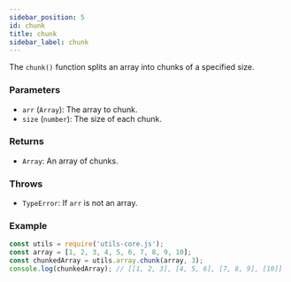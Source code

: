 ```yaml
---
sidebar_position: 5
id: chunk
title: chunk
sidebar_label: chunk
---
```


The `chunk()` function splits an array into chunks of a specified size.

### Parameters

- `arr` (`Array`): The array to chunk.
- `size` (`number`): The size of each chunk.

### Returns

- `Array`: An array of chunks.

### Throws

- `TypeError`: If `arr` is not an array.

### Example

```js
const utils = require('utils-core.js');
const array = [1, 2, 3, 4, 5, 6, 7, 8, 9, 10];
const chunkedArray = utils.array.chunk(array, 3);
console.log(chunkedArray); // [[1, 2, 3], [4, 5, 6], [7, 8, 9], [10]]
```

